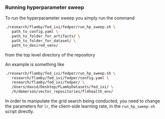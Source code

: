 ### Running hyperparameter sweep

To run the hyperparameter sweep you simply run the command

```bash
./research/flamby/fed_ixi/fedper/run_hp_sweep.sh \
   path_to_config.yaml \
   path_to_folder_for_artifacts/ \
   path_to_folder_for_dataset/ \
   path_to_desired_venv/
```

from the top level directory of the repository

An example is something like
``` bash
./research/flamby/fed_ixi/fedper/run_hp_sweep.sh \
   research/flamby/fed_ixi/fedper/config.yaml \
   research/flamby/fed_ixi/fedper/ \
   /Users/david/Desktop/FLambyDatasets/fed_ixi/ \
   /h/demerson/vector_repositories/fl4health_env/
```

In order to manipulate the grid search being conducted, you need to change the parameters for `lr`, the client-side learning rate, in the `run_hp_sweep.sh` script directly.
